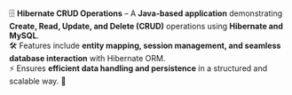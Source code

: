 🗄️ **Hibernate CRUD Operations** – A **Java-based application** demonstrating **Create, Read, Update, and Delete (CRUD)** operations using **Hibernate and MySQL**.  
🛠️ Features include **entity mapping, session management, and seamless database interaction** with Hibernate ORM.  
⚡ Ensures **efficient data handling and persistence** in a structured and scalable way. 🚀  
